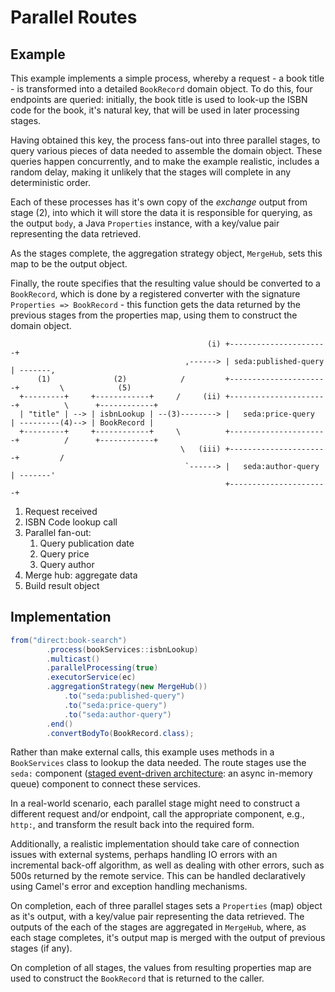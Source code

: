 # Parallel Routes
## Example
This example implements a simple process, whereby a request - a book title - is transformed into a
detailed `BookRecord` domain object.  To do this, four endpoints are queried: initially, the book title
is used to look-up the ISBN code for the book, it's natural key, that will be used in later processing 
stages.

Having obtained this key, the process fans-out into three parallel stages, to query various pieces of data 
needed to assemble the domain object.  These queries happen concurrently, and to make the example realistic,
includes a random delay, making it unlikely that the stages will complete in any deterministic order.

Each of these processes has it's own copy of the _exchange_ output from stage (2), into which it will store
the data it is responsible for querying, as the output `body`, a Java `Properties` instance, with a key/value
pair representing the data retrieved.

As the stages complete, the aggregation strategy object, `MergeHub`, sets this map to be the output object.

Finally, the route specifies that the resulting value should be converted to a `BookRecord`, which is done
by a registered converter with the signature `Properties => BookRecord` - this function gets the data
returned by the previous stages from the properties map, using them to construct the domain object.

```
                                            (i) +----------------------+
                                       ,------> | seda:published-query | -------,
      (1)              (2)            /         +----------------------+         \            (5)
  +---------+     +------------+     /     (ii) +----------------------+          \      +------------+
  | "title" | --> | isbnLookup | --(3)--------> |   seda:price-query   | ---------(4)--> | BookRecord |
  +---------+     +------------+     \          +----------------------+          /      +------------+
                                      \   (iii) +----------------------+         /           
                                       `------> |   seda:author-query  | -------'
                                                +----------------------+
```
1.  Request received
1.  ISBN Code lookup call
1.  Parallel fan-out:
    1.  Query publication date
    1.  Query price
    1.  Query author
1.  Merge hub: aggregate data
1.  Build result object

## Implementation
```java
from("direct:book-search")
        .process(bookServices::isbnLookup)
        .multicast()
        .parallelProcessing(true)
        .executorService(ec)
        .aggregationStrategy(new MergeHub())
            .to("seda:published-query")
            .to("seda:price-query")
            .to("seda:author-query")
        .end()
        .convertBodyTo(BookRecord.class);
```
Rather than make external calls, this example uses methods in a `BookServices` class to lookup the data needed. 
The route stages use the `seda:` component
([staged event-driven architecture](https://en.wikipedia.org/wiki/Staged_event-driven_architecture):
an async in-memory queue) component to connect these services.  

In a real-world scenario, each parallel stage might need to construct a different request and/or endpoint,
call the appropriate component, e.g., `http:`, and transform the result back into the required form. 

Additionally, a realistic implementation should take care of connection issues with external systems, perhaps
handling IO errors with an incremental back-off algorithm, as well as dealing with other errors, such as 500s
returned by the remote service.  This can be handled declaratively using Camel's error and exception handling
mechanisms.

On completion, each of three parallel stages sets a `Properties` (map) object as it's output, with a key/value pair
representing the data retrieved. The outputs of the each of the stages are aggregated in `MergeHub`, where, as
each stage completes, it's output map is merged with the output of previous stages (if any).

On completion of all stages, the values from resulting properties map are used to construct the `BookRecord` that
is returned to the caller.
